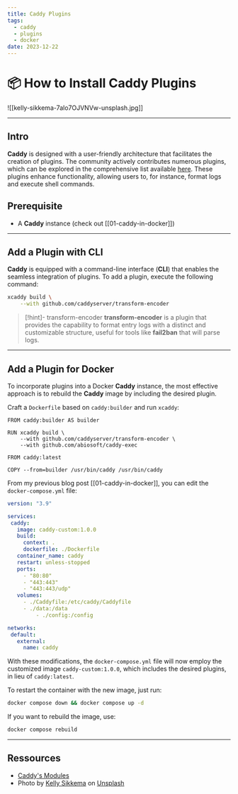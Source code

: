 ```yaml
---
title: Caddy Plugins
tags:
  - caddy
  - plugins
  - docker
date: 2023-12-22
---
```


# 📦 How to Install Caddy Plugins

![[kelly-sikkema-7alo7OJVNVw-unsplash.jpg]]

---

## Intro

**Caddy** is designed with a user-friendly architecture that facilitates the creation of plugins. The community actively contributes numerous plugins, which can be explored in the comprehensive list available [here](https://caddyserver.com/docs/modules/). These plugins enhance functionality, allowing users to, for instance, format logs and execute shell commands.

## Prerequisite

- A **Caddy** instance (check out [[01-caddy-in-docker]])

---

## Add a Plugin with CLI

**Caddy** is equipped with a command-line interface (**CLI**) that enables the seamless integration of plugins. To add a plugin, execute the following command:

```bash
xcaddy build \
    --with github.com/caddyserver/transform-encoder
```

> [!hint]- transform-encoder
> **transform-encoder** is a plugin that provides the capability to format entry logs with a distinct and customizable structure, useful for tools like **fail2ban** that will parse logs.

---

## Add a Plugin for Docker

To incorporate plugins into a Docker **Caddy** instance, the most effective approach is to rebuild the **Caddy** image by including the desired plugin.

Craft a `Dockerfile` based on `caddy:builder` and run `xcaddy`:

```docker
FROM caddy:builder AS builder

RUN xcaddy build \
	--with github.com/caddyserver/transform-encoder \
	--with github.com/abiosoft/caddy-exec

FROM caddy:latest

COPY --from=builder /usr/bin/caddy /usr/bin/caddy
```

From my previous blog post [[01-caddy-in-docker]], you can edit the `docker-compose.yml` file:

```yml {5-8}
version: "3.9"

services:
 caddy:
   image: caddy-custom:1.0.0
   build:
     context: .
     dockerfile: ./Dockerfile
   container_name: caddy
   restart: unless-stopped
   ports:
     - "80:80"
     - "443:443"
     - "443:443/udp"
   volumes:
     - ./Caddyfile:/etc/caddy/Caddyfile
     - ./data:/data
	     - ./config:/config

networks:
 default:
   external:
     name: caddy
```

With these modifications, the `docker-compose.yml` file will now employ the customized image `caddy-custom:1.0.0`, which includes the desired plugins, in lieu of `caddy:latest`.

To restart the container with the new image, just run:

```bash
docker compose down && docker compose up -d
```

If you want to rebuild the image, use:

```bash
docker compose rebuild
```

---

## Ressources

- [Caddy's Modules](https://caddyserver.com/docs/modules/)
- Photo by [Kelly Sikkema](https://unsplash.com/@kellysikkema?utm_content=creditCopyText&utm_medium=referral&utm_source=unsplash) on [Unsplash](https://unsplash.com/photos/black-usb-cable-plugged-in-white-electric-socket-7alo7OJVNVw?utm_content=creditCopyText&utm_medium=referral&utm_source=unsplash)
